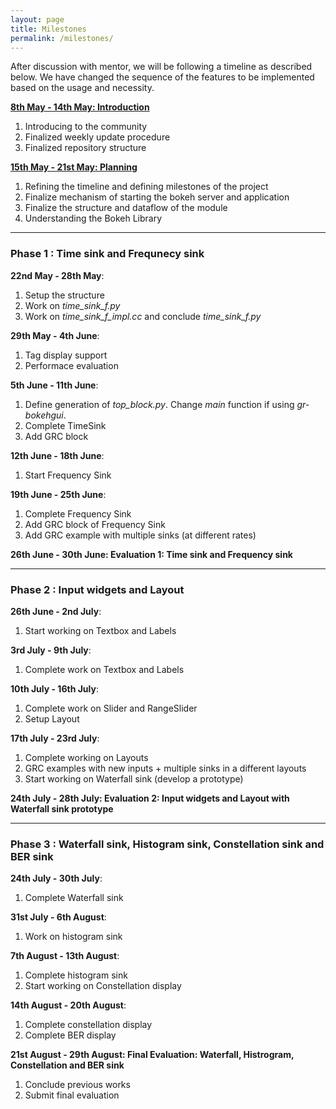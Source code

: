 ```yaml
---
layout: page
title: Milestones
permalink: /milestones/
---
```


After discussion with mentor, we will be following a timeline as described below. We have changed the sequence of the features to be implemented based on the usage and necessity.


[**8th May - 14th May: Introduction**][week0]
 1. Introducing to the community
 2. Finalized weekly update procedure
 3. Finalized repository structure

[**15th May - 21st May: Planning**][week1]
 1. Refining the timeline and defining milestones of the project
 2. Finalize mechanism of starting the bokeh server and application
 3. Finalize the structure and dataflow of the module
 4. Understanding the Bokeh Library
 
---------------------------
### Phase 1 : Time sink and Frequnecy sink
**22nd May - 28th May**:
 1. Setup the structure
 2. Work on _time\_sink\_f.py_
 3. Work on _time\_sink\_f\_impl.cc_ and conclude _time\_sink\_f.py_

**29th May - 4th June**:
 1. Tag display support
 2. Performace evaluation

**5th June - 11th June**:
 1. Define generation of _top\_block.py_. Change _main_ function if using _gr-bokehgui_.
 2. Complete TimeSink
 3. Add GRC block

**12th June - 18th June**:
 1. Start Frequency Sink

**19th June - 25th June**:
 1. Complete Frequency Sink
 2. Add GRC block of Frequency Sink
 3. Add GRC example with multiple sinks (at different rates)

**26th June - 30th June: Evaluation 1: Time sink and Frequency sink**

-------------------------
### Phase 2 : Input widgets and Layout
**26th June - 2nd July**:
 1. Start working on Textbox and Labels

**3rd July - 9th July**:
 1. Complete work on Textbox and Labels

**10th July - 16th July**:
 1. Complete work on Slider and RangeSlider
 2. Setup Layout

**17th July - 23rd July**:
 1. Complete working on Layouts
 2. GRC examples with new inputs + multiple sinks in a different layouts
 3. Start working on Waterfall sink (develop a prototype)

**24th July - 28th July: Evaluation 2: Input widgets and Layout with Waterfall sink prototype**

-------------------------
### Phase 3 : Waterfall sink, Histogram sink, Constellation sink and BER sink
**24th July - 30th July**:
 1. Complete Waterfall sink

**31st July - 6th August**:
 1. Work on histogram sink

**7th August - 13th August**:
 1. Complete histogram sink
 2. Start working on Constellation display

**14th August - 20th August**:
 1. Complete constellation display
 2. Complete BER display

**21st August - 29th August: Final Evaluation: Waterfall, Histrogram, Constellation and BER sink**
 1. Conclude previous works
 2. Submit final evaluation


[week0]: /GSoC2017/2017/05/12/introduction.html
[week1]: /GSoC2017/2017/05/19/planning.html
